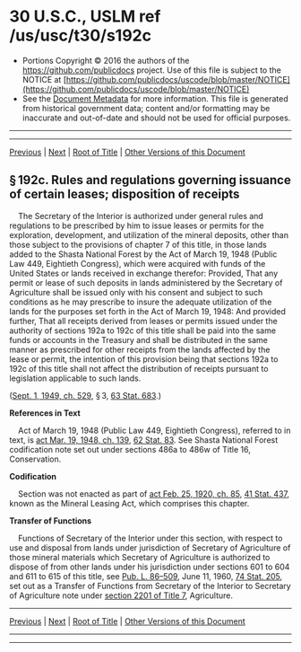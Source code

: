 ---
---

# 30 U.S.C., USLM ref /us/usc/t30/s192c

* Portions Copyright © 2016 the authors of the https://github.com/publicdocs project.
  Use of this file is subject to the NOTICE at [https://github.com/publicdocs/uscode/blob/master/NOTICE](https://github.com/publicdocs/uscode/blob/master/NOTICE)
* See the [Document Metadata](././../../../../..//README.md) for more information.
  This file is generated from historical government data; content and/or formatting may be inaccurate and out-of-date and should not be used for official purposes.

----------
----------

[Previous](./../../../../..//us/usc/t30/ch3A/schI/m__us_usc_t30_s192b.md) | [Next](./../../../../..//us/usc/t30/ch3A/schI/m__us_usc_t30_s193.md) | [Root of Title](./../../../../../) | [Other Versions of this Document](https://publicdocs.github.io/go/links?ns=uslm&ref=%2Fus%2Fusc%2Ft30%2Fs192c)

## § 192c. Rules and regulations governing issuance of certain leases; disposition of receipts

    The Secretary of the Interior is authorized under general rules and regulations to be prescribed by him to issue leases or permits for the exploration, development, and utilization of the mineral deposits, other than those subject to the provisions of chapter 7 of this title, in those lands added to the Shasta National Forest by the Act of March 19, 1948 (Public Law 449, Eightieth Congress), which were acquired with funds of the United States or lands received in exchange therefor: Provided, That any permit or lease of such deposits in lands administered by the Secretary of Agriculture shall be issued only with his consent and subject to such conditions as he may prescribe to insure the adequate utilization of the lands for the purposes set forth in the Act of March 19, 1948: And provided further, That all receipts derived from leases or permits issued under the authority of sections 192a to 192c of this title shall be paid into the same funds or accounts in the Treasury and shall be distributed in the same manner as prescribed for other receipts from the lands affected by the lease or permit, the intention of this provision being that sections 192a to 192c of this title shall not affect the distribution of receipts pursuant to legislation applicable to such lands.

([Sept. 1, 1949, ch. 529][/us/act/1949-09-01/ch529], § 3, [63 Stat. 683][/us/stat/63/683].)

 __References in Text__ 

    Act of March 19, 1948 (Public Law 449, Eightieth Congress), referred to in text, is [act Mar. 19, 1948, ch. 139][/us/act/1948-03-19/ch139], [62 Stat. 83][/us/stat/62/83]. See Shasta National Forest codification note set out under sections 486a to 486w of Title 16, Conservation.

 __Codification__ 

    Section was not enacted as part of [act Feb. 25, 1920, ch. 85][/us/act/1920-02-25/ch85], [41 Stat. 437][/us/stat/41/437], known as the Mineral Leasing Act, which comprises this chapter.

 __Transfer of Functions__ 

    Functions of Secretary of the Interior under this section, with respect to use and disposal from lands under jurisdiction of Secretary of Agriculture of those mineral materials which Secretary of Agriculture is authorized to dispose of from other lands under his jurisdiction under sections 601 to 604 and 611 to 615 of this title, see [Pub. L. 86–509][/us/pl/86/509], June 11, 1960, [74 Stat. 205][/us/stat/74/205], set out as a Transfer of Functions from Secretary of the Interior to Secretary of Agriculture note under [section 2201 of Title 7][/us/usc/t7/s2201], Agriculture.

----------

[Previous](./../../../../..//us/usc/t30/ch3A/schI/m__us_usc_t30_s192b.md) | [Next](./../../../../..//us/usc/t30/ch3A/schI/m__us_usc_t30_s193.md) | [Root of Title](./../../../../../) | [Other Versions of this Document](https://publicdocs.github.io/go/links?ns=uslm&ref=%2Fus%2Fusc%2Ft30%2Fs192c)

----------
----------

[/us/act/1949-09-01/ch529]: https://publicdocs.github.io/go/links?ns=uslm&ref=%2Fus%2Fact%2F1949-09-01%2Fch529
[/us/stat/63/683]: https://publicdocs.github.io/go/links?ns=uslm&ref=%2Fus%2Fstat%2F63%2F683
[/us/act/1948-03-19/ch139]: https://publicdocs.github.io/go/links?ns=uslm&ref=%2Fus%2Fact%2F1948-03-19%2Fch139
[/us/stat/62/83]: https://publicdocs.github.io/go/links?ns=uslm&ref=%2Fus%2Fstat%2F62%2F83
[/us/act/1920-02-25/ch85]: https://publicdocs.github.io/go/links?ns=uslm&ref=%2Fus%2Fact%2F1920-02-25%2Fch85
[/us/stat/41/437]: https://publicdocs.github.io/go/links?ns=uslm&ref=%2Fus%2Fstat%2F41%2F437
[/us/pl/86/509]: https://publicdocs.github.io/go/links?ns=uslm&ref=%2Fus%2Fpl%2F86%2F509
[/us/stat/74/205]: https://publicdocs.github.io/go/links?ns=uslm&ref=%2Fus%2Fstat%2F74%2F205
[/us/usc/t7/s2201]: https://publicdocs.github.io/go/links?ns=uslm&ref=%2Fus%2Fusc%2Ft7%2Fs2201


